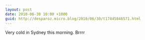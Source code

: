 ```yaml
---
layout: post
date: 2010-06-30 10:00 +1000
guid: http://desparoz.micro.blog/2010/06/30/t17445846571.html
---
```

Very cold in Sydney this morning. Brrrr
